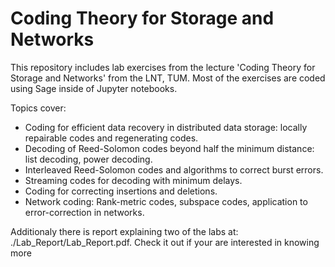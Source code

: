 # Coding Theory for Storage and Networks
This repository includes lab exercises from the lecture 'Coding Theory for Storage and Networks' from the LNT, TUM.
Most of the exercises are coded using Sage inside of Jupyter notebooks.

Topics cover:
- Coding for efficient data recovery in distributed data storage: locally repairable codes and regenerating codes.
- Decoding of Reed-Solomon codes beyond half the minimum distance: list decoding, power decoding.
- Interleaved Reed-Solomon codes and algorithms to correct burst errors.
- Streaming codes for decoding with minimum delays.
- Coding for correcting insertions and deletions.
- Network coding: Rank-metric codes, subspace codes, application to error-correction in networks.

Additionaly there is report explaining two of the labs at: ./Lab_Report/Lab_Report.pdf. Check it out if your are interested in knowing more
